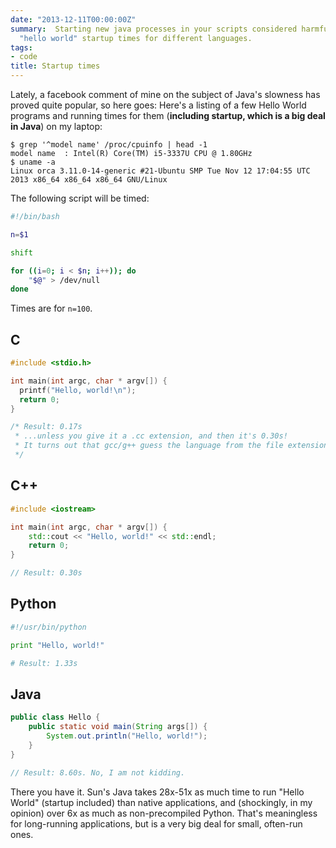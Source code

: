 ```yaml
---
date: "2013-12-11T00:00:00Z"
summary:  Starting new java processes in your scripts considered harmful. Let's compare
  "hello world" startup times for different languages.
tags:
- code
title: Startup times
---
```


Lately, a facebook comment of mine on the subject of Java's slowness has proved quite popular, so here goes: Here's a listing of a few Hello World programs and running times for them (**including startup, which is a big deal in Java**) on my laptop:

```text
$ grep '^model name' /proc/cpuinfo | head -1
model name	: Intel(R) Core(TM) i5-3337U CPU @ 1.80GHz
$ uname -a
Linux orca 3.11.0-14-generic #21-Ubuntu SMP Tue Nov 12 17:04:55 UTC 2013 x86_64 x86_64 x86_64 GNU/Linux
```

The following script will be timed:

```bash
#!/bin/bash

n=$1

shift

for ((i=0; i < $n; i++)); do
	"$@" > /dev/null
done
```

Times are for `n=100`.

C
-

```c
#include <stdio.h>

int main(int argc, char * argv[]) {
  printf("Hello, world!\n");
  return 0;
}

/* Result: 0.17s
 * ...unless you give it a .cc extension, and then it's 0.30s!
 * It turns out that gcc/g++ guess the language from the file extension.
 */
```

C++
---

```cpp
#include <iostream>

int main(int argc, char * argv[]) {
    std::cout << "Hello, world!" << std::endl;
    return 0;
}

// Result: 0.30s
```

Python
------

```python
#!/usr/bin/python

print "Hello, world!"

# Result: 1.33s
```

Java
----

```java
public class Hello {
    public static void main(String args[]) {
        System.out.println("Hello, world!");
    }
}

// Result: 8.60s. No, I am not kidding.
```

There you have it. Sun's Java takes 28x-51x as much time to run "Hello World" (startup included) than native applications, and (shockingly, in my opinion) over 6x as much as non-precompiled Python. That's meaningless for long-running applications, but is a very big deal for small, often-run ones.
